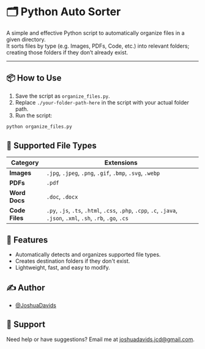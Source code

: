 # 🗂️ Python Auto Sorter

A simple and effective Python script to automatically organize files in a given directory.  
It sorts files by type (e.g. Images, PDFs, Code, etc.) into relevant folders; creating those folders if they don’t already exist.

---

## 📦 How to Use

1. Save the script as `organize_files.py`.
2. Replace `./your-folder-path-here` in the script with your actual folder path.
3. Run the script:

```bash
python organize_files.py
```

## 📁 Supported File Types
| Category       | Extensions                                                                                                       |
| -------------- | ---------------------------------------------------------------------------------------------------------------- |
| **Images**     | `.jpg`, `.jpeg`, `.png`, `.gif`, `.bmp`, `.svg`, `.webp`                                                         |
| **PDFs**       | `.pdf`                                                                                                           |
| **Word Docs**  | `.doc`, `.docx`                                                                                                  |
| **Code Files** | `.py`, `.js`, `.ts`, `.html`, `.css`, `.php`, `.cpp`, `.c`, `.java`, `.json`, `.xml`, `.sh`, `.rb`, `.go`, `.cs` |

## 🧠 Features
- Automatically detects and organizes supported file types.
- Creates destination folders if they don't exist.
- Lightweight, fast, and easy to modify.

## ✍️ Author

- [@JoshuaDavids](https://github.com/joshuacalebdavids/)

## 🤝 Support

Need help or have suggestions?
Email me at joshuadavids.jcd@gmail.com.
